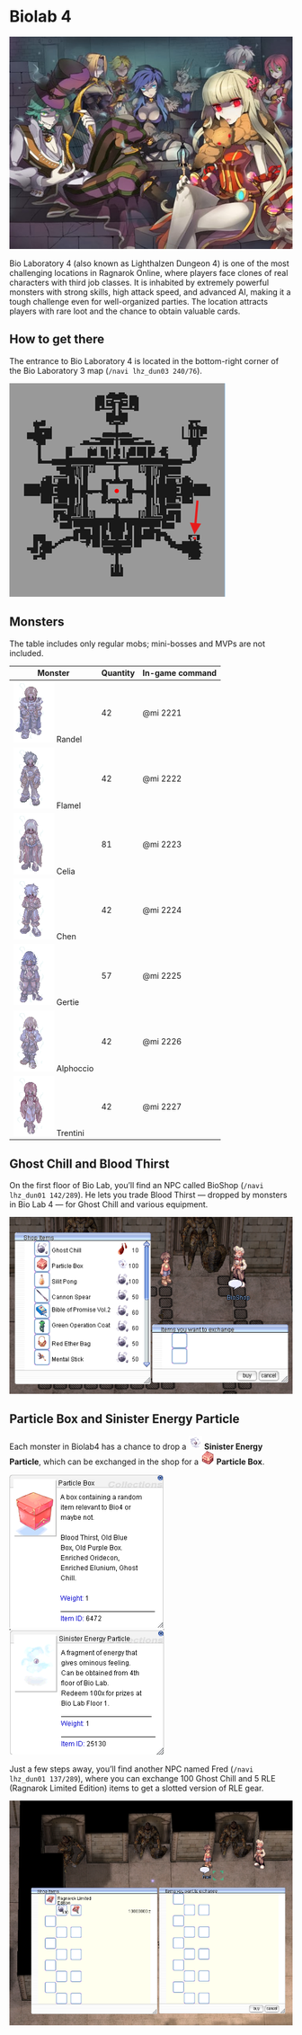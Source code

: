 # Biolab 4
![Logo](img/Biolab4/Bio1.jpg)  

Bio Laboratory 4 (also known as Lighthalzen Dungeon 4) is one of the most challenging locations in Ragnarok Online, where players face clones of real characters with third job classes. It is inhabited by extremely powerful monsters with strong skills, high attack speed, and advanced AI, making it a tough challenge even for well-organized parties. The location attracts players with rare loot and the chance to obtain valuable cards.  

## How to get there

The entrance to Bio Laboratory 4 is located in the bottom-right corner of the Bio Laboratory 3 map (`/navi lhz_dun03 240/76`).

![Warp to Bio Laboratory 4](img/Biolab4/Warp%20to%20Biolab4.png)  

## Monsters  
The table includes only regular mobs; mini-bosses and MVPs are not included.  

| Monster | Quantity | In-game command |
|---------|----------|----------|
| ![2221](img/Biolab4/2221.gif) Randel | 42 | @mi 2221 |
| ![2222](img/Biolab4/2222.gif) Flamel  | 42 | @mi 2222 |
| ![2223](img/Biolab4/2223.gif) Celia | 81 | @mi 2223 |
| ![2224](img/Biolab4/2224.gif) Chen | 42 | @mi 2224 |
| ![2225](img/Biolab4/2225.gif) Gertie |57  | @mi 2225 |
| ![2226](img/Biolab4/2226.gif) Alphoccio | 42 | @mi 2226 |
| ![2227](img/Biolab4/2227.gif) Trentini | 42 | @mi 2227 |

## Ghost Chill and Blood Thirst  

On the first floor of Bio Lab, you’ll find an NPC called BioShop (`/navi lhz_dun01 142/289`). He lets you trade Blood Thirst — dropped by monsters in Bio Lab 4 — for Ghost Chill and various equipment.  

![BioShop](img/Biolab4/BioShop1.png)  

## Particle Box and Sinister Energy Particle

Each monster in Biolab4 has a chance to drop a ![25130](img/Biolab4/25130.gif) **Sinister Energy Particle**, which can be exchanged in the shop for a ![14003](img/Biolab4/14003.gif) **Particle Box**.

![Particle-Box](img/Biolab4/Particle-Box.png) ![Sinister-Energy-Particle](img/Biolab4/Sinister-Energy-Particle.png)

Just a few steps away, you’ll find another NPC named Fred (`/navi lhz_dun01 137/289`), where you can exchange 100 Ghost Chill and 5 RLE (Ragnarok Limited Edition) items to get a slotted version of RLE gear.   

![Fred](img/Biolab4/Fred.png)  